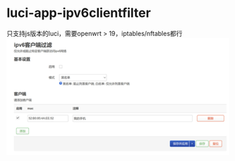 # luci-app-ipv6clientfilter
只支持js版本的luci，需要openwrt > 19，iptables/nftables都行
![image](https://github.com/a904055262/luci-app-ipv6clientfilter/blob/main/pic.jpg?raw=true)
